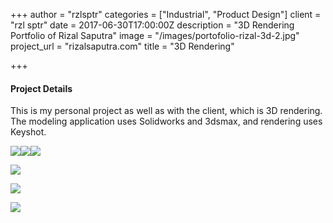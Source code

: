 +++
author = "rzlsptr"
categories = ["Industrial", "Product Design"]
client = "rzl sptr"
date = 2017-06-30T17:00:00Z
description = "3D Rendering Portfolio of Rizal Saputra"
image = "/images/portofolio-rizal-3d-2.jpg"
project_url = "rizalsaputra.com"
title = "3D Rendering"

+++
#### Project Details

This is my personal project as well as with the client, which is 3D rendering. The modeling application uses Solidworks and 3dsmax, and rendering uses Keyshot.

![](/images/portofolio-rizal-3d-3.jpg)![](/images/portofolio-rizal-3d-2.jpg)![](/images/portofolio-rizal-3d-4.jpg)

![](/images/portofolio-rizal-3d-5.jpg)

![](/images/portofolio-rizal-3d-6.jpg)

![](/images/portofolio-rizal-3d-7.jpg)